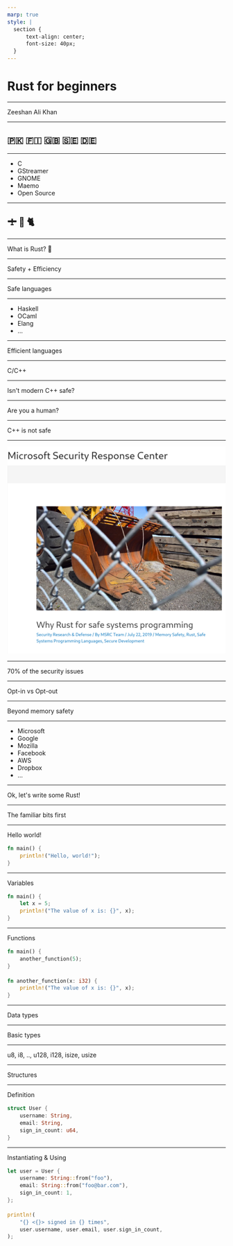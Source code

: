 ```yaml
---
marp: true
style: |
  section {
      text-align: center;
      font-size: 40px;
  }
---
```

# Rust for beginners

---
Zeeshan Ali Khan

---

## 🇵🇰 🇫🇮 🇬🇧 🇸🇪 🇩🇪

---
<style scoped> section { text-align: left; } </style>
* C
* GStreamer
* GNOME
* Maemo
* Open Source

---

## 🛨  🚁  🐈

---
What is Rust? 🦀

---
Safety + Efficiency

---
Safe languages

---
<style scoped> section { text-align: left; } </style>
* Haskell
* OCaml
* Elang
* ...

---
Efficient languages

---
C/C++

---
Isn't modern C++ safe?

---
Are you a human?

---
C++ is not safe

---
![bg fit](msrc-screenshot.png)

---
70% of the security issues

---
Opt-in vs Opt-out

---
Beyond memory safety

---

* Microsoft
* Google
* Mozilla
* Facebook
* AWS
* Dropbox
* ...

---
Ok, let's write some Rust!

---
The familiar bits first

---
<style scoped>
  section {
      text-align: left;
  }
</style>

Hello world!

```rust
fn main() {
    println!("Hello, world!");
}
```

---
<style scoped> section { text-align: left; } </style>

Variables

```rust
fn main() {
    let x = 5;
    println!("The value of x is: {}", x);
}
```

---
<style scoped> section{ text-align: left; }</style>

Functions

```rust
fn main() {
    another_function(5);
}

fn another_function(x: i32) {
    println!("The value of x is: {}", x);
}
```

---
Data types

---
Basic types

---
u8, i8, .., u128, i128, isize, usize

---
Structures

---
<style scoped> section{ text-align: left; }</style>
Definition

```rust
struct User {
    username: String,
    email: String,
    sign_in_count: u64,
}
```

---
<style scoped> section{ text-align: left; }</style>
Instantiating & Using

```rust
let user = User {
    username: String::from("foo"),
    email: String::from("foo@bar.com"),
    sign_in_count: 1,
};

println!(
    "{} <{}> signed in {} times",
    user.username, user.email, user.sign_in_count,
);
```
